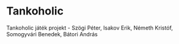 # Tankoholic
Tankoholic játék projekt - Szögi Péter, Isakov Erik, Németh Kristóf, Somogyvári Benedek, Bátori András
